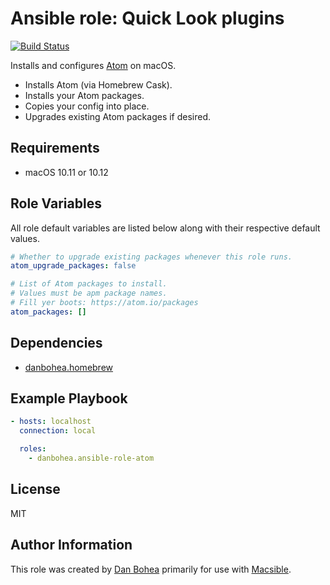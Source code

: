 # Ansible role: Quick Look plugins

[![Build Status](https://travis-ci.org/danbohea/ansible-role-atom.svg?branch=master)](https://travis-ci.org/danbohea/ansible-role-atom)

Installs and configures [Atom](https://atom.io) on macOS.

- Installs Atom (via Homebrew Cask).
- Installs your Atom packages.
- Copies your config into place.
- Upgrades existing Atom packages if desired.


## Requirements

- macOS 10.11 or 10.12


## Role Variables

All role default variables are listed below along with their respective default values.

```yaml
# Whether to upgrade existing packages whenever this role runs.
atom_upgrade_packages: false

# List of Atom packages to install.
# Values must be apm package names.
# Fill yer boots: https://atom.io/packages
atom_packages: []
```


## Dependencies

- [danbohea.homebrew](https://galaxy.ansible.com/danbohea/homebrew)


## Example Playbook

```yaml
- hosts: localhost
  connection: local

  roles:
    - danbohea.ansible-role-atom
```


## License

MIT


## Author Information

This role was created by [Dan Bohea](http://bohea.co.uk) primarily for use with [Macsible](https://github.com/macsible/macsible).
